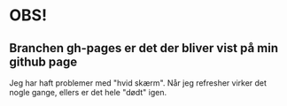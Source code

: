 # OBS!
## Branchen gh-pages er det der bliver vist på min github page
Jeg har haft problemer med "hvid skærm". Når jeg refresher virker det nogle gange, ellers er det hele "dødt" igen.
